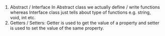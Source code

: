 1. Abstract  / Interface In Abstract class we actually define / write functions whereas Interface class just tells about type of functions e.g. string, void, int etc.    
2. Getters / Setters: Getter is used to get the value of a property and setter is used to set the value of the same property.
 
